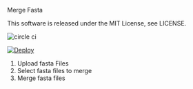 Merge Fasta

This software is released under the MIT License, see LICENSE.

![circle ci](https://circleci.com/gh/t-oginogin/merge_fasta.svg?style=shield&circle-token=f41daee43a5348c6528a35f2914df7a776b3716e)

[![Deploy](https://www.herokucdn.com/deploy/button.png)](https://heroku.com/deploy)

1. Upload fasta Files
2. Select fasta files to merge
3. Merge fasta files
